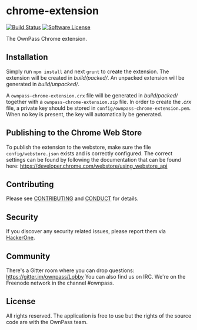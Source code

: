 # chrome-extension

[![Build Status][ico-travis]][link-travis]
[![Software License][ico-license]](LICENSE.md)


The OwnPass Chrome extension.

## Installation

Simply run `npm install` and next `grunt` to create the extension. The extension will be 
created in *build/packed/*. An unpacked extension will be generated in *build/unpacked/*.

A `ownpass-chrome-extension.crx` file will be generated in *build/packed/* together with a
`ownpass-chrome-extension.zip` file. In order to create the *.crx* file, a private key should 
be stored in `config/ownpass-chrome-extension.pem`. When no key is present, the key will 
automatically be generated.

## Publishing to the Chrome Web Store

To publish the extension to the webstore, make sure the file `config/webstore.json` exists 
and is correctly configured. The correct settings can be found by following the documentation
that can be found here: https://developer.chrome.com/webstore/using_webstore_api

## Contributing

Please see [CONTRIBUTING](CONTRIBUTING.md) and [CONDUCT](CONDUCT.md) for details.

## Security

If you discover any security related issues, please report them via [HackerOne][link-hackerone].

## Community

There's a Gitter room where you can drop questions: https://gitter.im/ownpass/Lobby
You can also find us on IRC. We're on the Freenode network in the channel #ownpass.

## License

All rights reserved. The application is free to use but the rights of the source code are with the OwnPass team.

[ico-license]: https://img.shields.io/badge/license-proprietary-brightgreen.svg?style=flat-square
[ico-travis]: https://img.shields.io/travis/ownpass/chrome-extension/master.svg?style=flat-square

[link-hackerone]: https://hackerone.com/ownpass
[link-travis]: https://travis-ci.org/ownpass/chrome-extension
[link-contributors]: ../../contributors
